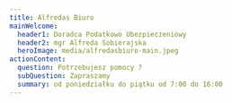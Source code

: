 ```yaml
---
title: Alfredas Biuro
mainWelcome:
  header1: Doradca Podatkowo Ubezpieczeniowy
  header2: mgr Alfreda Sobierajska
  heroImage: media/alfredasbiuro-main.jpeg
actionContent:
  question: Potrzebujesz pomocy ?
  subQuestion: Zapraszamy
  summary: od poniedziałku do piątku od 7:00 do 16:00
---
```

